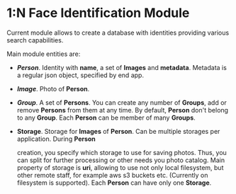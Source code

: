# 1:N Face Identification Module

Current module allows to create a database with identities providing various search capabilities.

Main module entities are:

* _**Person**_. Identity with **name**, a set of **Images** and **metadata**. Metadata is a regular json object, specified by end app.
* _**Image**_. Photo of **Person**.
* _**Group**_. A set of **Persons**. You can create any number of **Groups**, add or remove **Persons** from them at any time. By default, **Person** don't belong to any **Group**. Each **Person** can be member of many **Groups**.
* **Storage**. Storage for **Images** of **Person**. Can be multiple storages per application. During **Person**

  creation, you specify which storage to use for saving photos. Thus, you can split for further processing or other needs you photo catalog. Main property of storage is **uri**, allowing to use not only local filesystem, but other remote staff, for example aws s3 buckets etc. \(Currently on filesystem is supported\). Each **Person** can have only one **Storage**.

